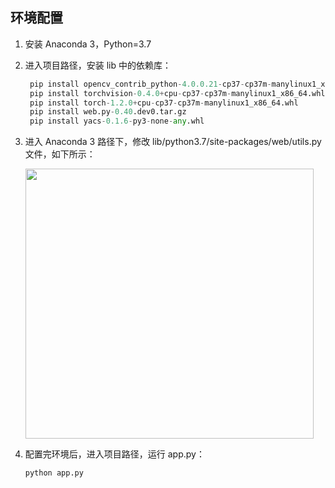## 环境配置     

1. 安装 Anaconda 3，Python=3.7

2. 进入项目路径，安装 lib 中的依赖库：

   ```python
    pip install opencv_contrib_python-4.0.0.21-cp37-cp37m-manylinux1_x86_64.whl
    pip install torchvision-0.4.0+cpu-cp37-cp37m-manylinux1_x86_64.whl
    pip install torch-1.2.0+cpu-cp37-cp37m-manylinux1_x86_64.whl
    pip install web.py-0.40.dev0.tar.gz
    pip install yacs-0.1.6-py3-none-any.whl
   ```
   
3. 进入 Anaconda 3 路径下，修改 lib/python3.7/site-packages/web/utils.py 文件，如下所示：

   <img alt="" class="has" height="432" src="https://img-blog.csdnimg.cn/20181212134654551.png?x-oss-process=image/watermark,type_ZmFuZ3poZW5naGVpdGk,shadow_10,text_aHR0cHM6Ly9ibG9nLmNzZG4ubmV0L3FxXzM4NTkxNzU2,size_16,color_FFFFFF,t_70" width="461" />

4. 配置完环境后，进入项目路径，运行 app.py：

   ```python
   python app.py
   ```

   

